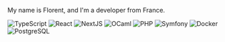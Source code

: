 My name is Florent, and I'm a developer from France.

<p>
  <img alt="TypeScript" src="https://img.shields.io/badge/TypeScript-458cff.svg?&logo=typescript&logoColor=white" />
  <img alt="React" src="https://img.shields.io/badge/React-b034d9.svg?&logo=react&logoColor=white" />
  <img alt="NextJS" src="https://img.shields.io/badge/Next-000000.svg?&logo=next.js&logoColor=white" />
  <img alt="OCaml" src="https://img.shields.io/badge/-OCaml-FF8C00?style=flat-square&logo=ocaml&logoColor=white" />
  <img alt="PHP" src="https://img.shields.io/badge/-PHP-45b8d8?style=flat-square&logo=php&logoColor=white" />
  <img alt="Symfony" src="https://img.shields.io/badge/-Symfony-DD0031?style=flat-square&logo=symfony&logoColor=white" />
  <img alt="Docker" src="https://img.shields.io/badge/-Docker-46a2f1?style=flat-square&logo=docker&logoColor=white" />
  <img alt="PostgreSQL" src="https://img.shields.io/badge/-postgresql-316192?style=flat-square&logo=postgresql&logoColor=white" />
</p>

<!---
florentdrousset/florentdrousset is a ✨ special ✨ repository because its `README.md` (this file) appears on your GitHub profile.
You can click the Preview link to take a look at your changes.
--->
